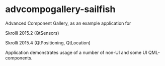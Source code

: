 advcompogallery-sailfish
========================

Advanced Component Gallery, as an example application for 

Skrolli 2015.2 (QtSensors)

Skrolli 2015.4 (QtPositioning, QtLocation)

Application demonstrates usage of a number of non-UI and some UI QML-components.

